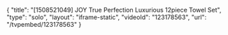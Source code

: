 {
    "title": "[1508521049] JOY True Perfection  Luxurious 12piece Towel Set",
    "type": "solo",
    "layout": "iframe-static",
    "videoId": "123178563",
    "url": "\/tvpembed\/123178563"
}
